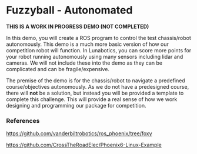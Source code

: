 # Fuzzyball - Autonomated

**THIS IS A WORK IN PROGRESS DEMO (NOT COMPLETED)**

In this demo, you will create a ROS program to control the test chassis/robot autonomously. This demo is a much more basic version of how our competition robot will function. In Lunabotics, you can score more points for your robot running autonomously using many sensors including lidar and cameras. We will not include these into the demo as they can be complicated and can be fragile/expensive.

The premise of the demo is for the chassis/robot to navigate a predefined course/objectives autonomously. As we do not have a predesigned course, there will **not** be a solution, but instead you will be provided a template to complete this challenge. This will provide a real sense of how we work designing and programming our package for competition.

### References
https://github.com/vanderbiltrobotics/ros_phoenix/tree/foxy

https://github.com/CrossTheRoadElec/Phoenix6-Linux-Example